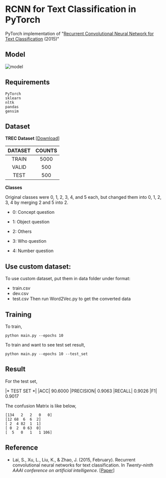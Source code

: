 # RCNN for Text Classification in PyTorch

PyTorch implementation of "[Recurrent Convolutional Neural Network for Text Classification](http://zhengyima.com/my/pdfs/Textrcnn.pdf) (2015)"



## Model

![model](https://user-images.githubusercontent.com/53588015/96370598-5c3b7100-1199-11eb-9bbe-903d4ba8aeda.png)



## Requirements

```
PyTorch
sklearn
nltk
pandas
gensim
```



## Dataset

 **TREC Dataset** [[Download](https://www.kaggle.com/datasets/thedevastator/the-trec-question-classification-dataset-a-longi?resource=download)] 

| DATASET | COUNTS  |
| :-----: | :-----: |
|  TRAIN  | 5000 |
|  VALID  | 500  |
|  TEST   |  500  |

**Classes**

Original classes were 0, 1, 2, 3, 4, and 5 each, but changed them into 0, 1, 2, 3, 4 by merging 2 and 5 into 2.

* 0: Concept question

* 1: Object question

* 2: Others

* 3: Who question

* 4: Number question 

## Use custom dataset:

To use custom dataset, put them in data folder under format: 
- train.csv
- dev.csv
- test.csv
Then run Word2Vec.py to get the converted data

## Training

To train,

```
python main.py --epochs 10
```

To train and want to see test set result,

```
python main.py --epochs 10 --test_set
```



## Result


For the test set,

|* TEST SET *| |ACC| 90.6000 |PRECISION| 0.9063 |RECALL| 0.9026 |F1| 0.9017

The confusion Matrix is like below,

```
[134   2   2   0   0]
[12 68  6  6  2]
[ 2  4 82  1  1]
[ 0  2  0 63  0]
[  5   0   1   1 106]
```



## Reference

* Lai, S., Xu, L., Liu, K., & Zhao, J. (2015, February). Recurrent convolutional neural networks for text classification. In *Twenty-ninth AAAI conference on artificial intelligence*. [[Paper](http://zhengyima.com/my/pdfs/Textrcnn.pdf)]

